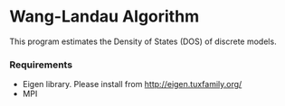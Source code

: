 # Wang-Landau Algorithm

This program estimates the Density of States (DOS) of discrete models.

### Requirements
* Eigen library. Please install from <http://eigen.tuxfamily.org/>
* MPI